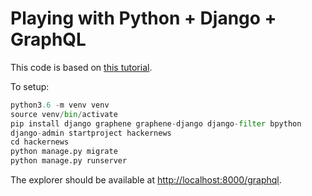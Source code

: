 Playing with Python + Django + GraphQL
======================================

This code is based on
[this tutorial](https://www.howtographql.com/graphql-python/0-introduction/).

To setup:

```python
python3.6 -m venv venv
source venv/bin/activate
pip install django graphene graphene-django django-filter bpython
django-admin startproject hackernews
cd hackernews
python manage.py migrate
python manage.py runserver
```

The explorer should be available
at [http://localhost:8000/graphql](http://localhost:8000/graphql).
